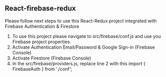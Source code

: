 ## React-firebase-redux

Please follow next steps to use this React-Redux project integrated with Firebase Authentication & Firestore

1. To use this project please navigate to src/firebase/conf.js and use you Firebase project properties.
2. Activate Authentication Email/Password & Google Sign-in (Firebase Console)
3. Activate Firestore (Firebase Console)
4. In the src/firebase/providers.js, replace line 2 with this import { FirebaseAuth } from './conf';